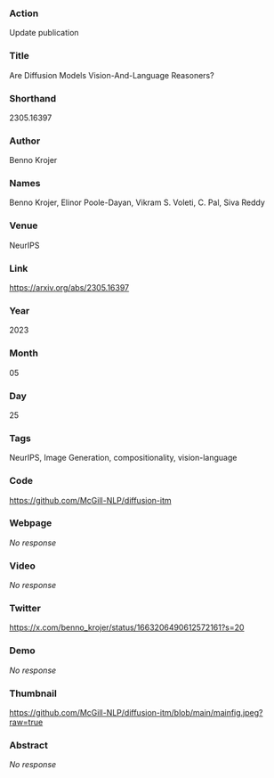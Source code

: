 ### Action

Update publication

### Title

Are Diffusion Models Vision-And-Language Reasoners?

### Shorthand

2305.16397

### Author

Benno Krojer

### Names

Benno Krojer, Elinor Poole-Dayan, Vikram S. Voleti, C. Pal, Siva Reddy

### Venue

NeurIPS 

### Link

https://arxiv.org/abs/2305.16397

### Year

2023

### Month

05

### Day

25

### Tags

NeurIPS, Image Generation, compositionality, vision-language

### Code

https://github.com/McGill-NLP/diffusion-itm

### Webpage

_No response_

### Video

_No response_

### Twitter

https://x.com/benno_krojer/status/1663206490612572161?s=20

### Demo

_No response_

### Thumbnail

https://github.com/McGill-NLP/diffusion-itm/blob/main/mainfig.jpeg?raw=true

### Abstract

_No response_